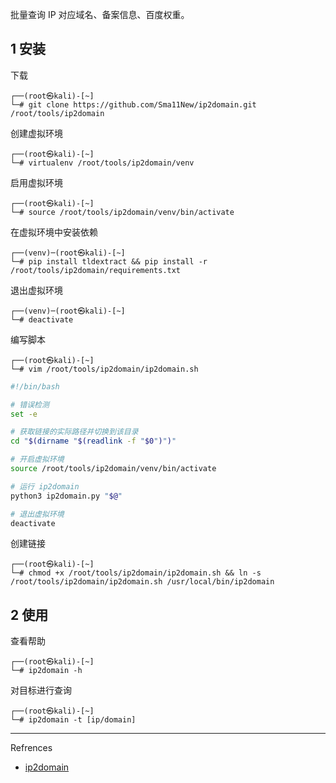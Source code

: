 批量查询 IP 对应域名、备案信息、百度权重。

## 1 安装

下载

```shell
┌──(root㉿kali)-[~]
└─# git clone https://github.com/Sma11New/ip2domain.git /root/tools/ip2domain
```

创建虚拟环境

```shell
┌──(root㉿kali)-[~]
└─# virtualenv /root/tools/ip2domain/venv
```

启用虚拟环境

```shell
┌──(root㉿kali)-[~]
└─# source /root/tools/ip2domain/venv/bin/activate
```

在虚拟环境中安装依赖

```shell
┌──(venv)─(root㉿kali)-[~]
└─# pip install tldextract && pip install -r /root/tools/ip2domain/requirements.txt
```

退出虚拟环境

```shell
┌──(venv)─(root㉿kali)-[~]
└─# deactivate
```

编写脚本

```shell
┌──(root㉿kali)-[~]
└─# vim /root/tools/ip2domain/ip2domain.sh
```

```sh
#!/bin/bash

# 错误检测
set -e

# 获取链接的实际路径并切换到该目录
cd "$(dirname "$(readlink -f "$0")")"

# 开启虚拟环境
source /root/tools/ip2domain/venv/bin/activate

# 运行 ip2domain
python3 ip2domain.py "$@"

# 退出虚拟环境
deactivate
```

创建链接

```shell
┌──(root㉿kali)-[~]
└─# chmod +x /root/tools/ip2domain/ip2domain.sh && ln -s /root/tools/ip2domain/ip2domain.sh /usr/local/bin/ip2domain
```

## 2 使用

查看帮助

```shell
┌──(root㉿kali)-[~]
└─# ip2domain -h
```

对目标进行查询

```shell
┌──(root㉿kali)-[~]
└─# ip2domain -t [ip/domain]
```

---

Refrences

- [ip2domain](https://github.com/Sma11New/ip2domain)
